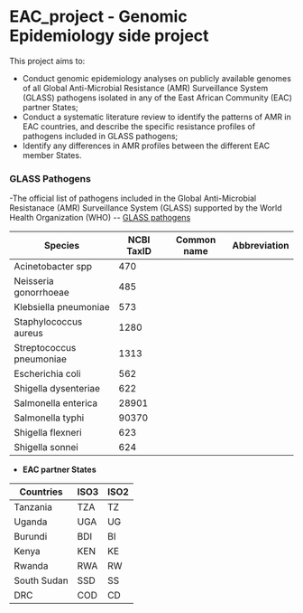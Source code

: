 # EAC_project - Genomic Epidemiology side project
This project aims to:

- Conduct genomic epidemiology analyses on publicly available genomes of all Global Anti-Microbial Resistance (AMR) Surveillance System (GLASS) pathogens isolated in any of the East African Community (EAC) partner States;
- Conduct a systematic literature review to identify the patterns of AMR in EAC countries, and describe the specific resistance profiles of pathogens included in GLASS pathogens;
- Identify any differences in AMR profiles between the different EAC member States.



### GLASS Pathogens
-The official list of pathogens included in the Global Anti-Microbial Resistanace (AMR) Surveillance System (GLASS) supported by the World Health Organization (WHO) -- [GLASS pathogens](https://www.who.int/initiatives/glass)

| Species                  | NCBI TaxID | Common name | Abbreviation |
|--------------------------|------------|-------------|--------------|
| Acinetobacter spp        | 470        |             |              |
| Neisseria gonorrhoeae    | 485        |             |              |
| Klebsiella pneumoniae    | 573        |             |              |
| Staphylococcus aureus    | 1280       |             |              |
| Streptococcus pneumoniae | 1313       |             |              |
| Escherichia coli         | 562        |             |              |
| Shigella dysenteriae     | 622        |             |              |
| Salmonella enterica      | 28901      |             |              |
| Salmonella typhi         | 90370      |             |              |
| Shigella flexneri        | 623        |             |              |
| Shigella sonnei          | 624        |             |              |


- **EAC partner States**

| Countries   | ISO3 | ISO2 |
|-------------|------|------|
| Tanzania    | TZA  | TZ   |
| Uganda      | UGA  | UG   |
| Burundi     | BDI  | BI   |
| Kenya       | KEN  | KE   |
| Rwanda      | RWA  | RW   |
| South Sudan | SSD  | SS   |
| DRC         | COD  | CD   |
